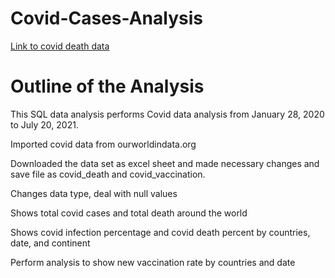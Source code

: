 # Covid-Cases-Analysis
[Link to covid death data](https://docs.google.com/spreadsheets/d/1ZzRRPsLidl6aEvhg6Fi6_tlr0J-sP4jg9kJ3QxBdFvQ/edit?usp=sharing)
# Outline of the Analysis
This SQL data analysis performs Covid data analysis from January 28, 2020 to July 20, 2021.

Imported covid data from ourworldindata.org

Downloaded the data set as excel sheet and made necessary changes and save file as covid_death and covid_vaccination.

Changes data type, deal with null values

Shows total covid cases and total death around the world

Shows covid infection percentage and covid death percent by countries, date, and continent

Perform analysis to show new vaccination rate by countries and date
